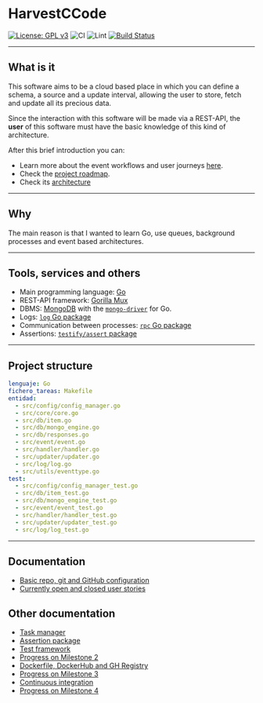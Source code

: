 # HarvestCCode

[![License: GPL v3](https://img.shields.io/badge/License-GPL%20v3-blue.svg)](https://www.gnu.org/licenses/gpl-3.0) ![CI](https://github.com/harvestcore/HarvestCCode/workflows/Tests/badge.svg) ![Lint](https://github.com/harvestcore/HarvestCCode/workflows/Go%20linter/badge.svg) [![Build Status](https://travis-ci.com/harvestcore/HarvestCCode.svg?branch=master)](https://travis-ci.com/harvestcore/HarvestCCode)

---

## What is it

This software aims to be a cloud based place in which you can define a schema, a source and a update interval, allowing the user to store, fetch and update all its precious data.

Since the interaction with this software will be made via a REST-API, the **user** of this software must have the basic knowledge of this kind of architecture.

After this brief introduction you can:

- Learn more about the event workflows and user journeys [here](doc/architecture-workflows.md).
- Check the [project roadmap](doc/roadmap.md).
- Check its [architecture](doc/architecture.md)

---

## Why

The main reason is that I wanted to learn Go, use queues, background processes and event based architectures.

---

## Tools, services and others

- Main programming language: [Go](https://golang.org/)
- REST-API framework: [Gorilla Mux](https://github.com/gorilla/mux)
- DBMS: [MongoDB](https://www.mongodb.com/) with the [`mongo-driver`](https://godoc.org/go.mongodb.org/mongo-driver) for Go.
- Logs: [`log` Go package](https://golang.org/pkg/log/)
- Communication between processes: [`rpc` Go package](https://golang.org/pkg/net/rpc/)
- Assertions: [`testify/assert` package](https://godoc.org/github.com/stretchr/testify/assert)

---

## Project structure

```yml
lenguaje: Go
fichero_tareas: Makefile
entidad:
  - src/config/config_manager.go
  - src/core/core.go
  - src/db/item.go
  - src/db/mongo_engine.go
  - src/db/responses.go
  - src/event/event.go
  - src/handler/handler.go
  - src/updater/updater.go
  - src/log/log.go
  - src/utils/eventtype.go
test:
  - src/config/config_manager_test.go
  - src/db/item_test.go
  - src/db/mongo_engine_test.go
  - src/event/event_test.go
  - src/handler/handler_test.go
  - src/updater/updater_test.go
  - src/log/log_test.go

```

---

## Documentation

- [Basic repo, git and GitHub configuration](doc/milestones/basic-git-github-config.md)
- [Currently open and closed user stories](https://github.com/harvestcore/HarvestCCode/issues?q=is%3Aopen+is%3Aclosed+is%3Aissue+label%3Auser-stories+)

## Other documentation

- [Task manager](doc/task_manager.md)
- [Assertion package](doc/assertion_library.md)
- [Test framework](doc/test_framework.md)
- [Progress on Milestone 2](doc/milestones/tests-hu.md)
- [Dockerfile, DockerHub and GH Registry](doc/dockerf.tests.md)
- [Progress on Milestone 3](doc/milestones/m3.md)
- [Continuous integration](doc/ci.md)
- [Progress on Milestone 4](doc/milestones/m4.md)
